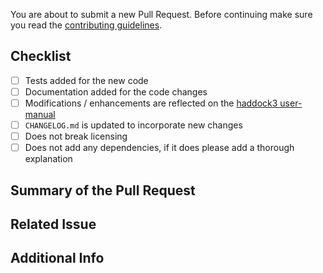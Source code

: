  You are about to submit a new Pull Request. Before continuing make sure you read the [contributing guidelines](CONTRIBUTING.md).

## Checklist

- [ ] Tests added for the new code
- [ ] Documentation added for the code changes
- [ ] Modifications / enhancements are reflected on the [haddock3 user-manual](https://github.com/haddocking/haddock3-user-manual)
- [ ] `CHANGELOG.md` is updated to incorporate new changes
- [ ] Does not break licensing
- [ ] Does not add any dependencies, if it does please add a thorough explanation

## Summary of the Pull Request  
<!-- Describe what changes were made to the code, what was added, removed, etc. -->

## Related Issue
<!-- If this PR is related to an issue, please link it here -->
<!-- If this PR is has implication on the haddock3 user manual, please link the PR here -->

## Additional Info
<!-- Any additional information that might be helpful, if applicable -->
